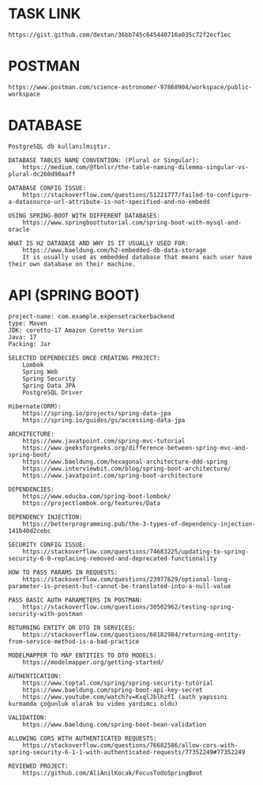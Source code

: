 ﻿# TASK LINK
    https://gist.github.com/destan/36bb745c645440716a035c72f2ecf1ec

# POSTMAN
    https://www.postman.com/science-astronomer-97868904/workspace/public-workspace

# DATABASE
	PostgreSQL db kullanılmıştır.
 
	DATABASE TABLES NAME CONVENTION: (Plural or Singular):
		https://medium.com/@fbnlsr/the-table-naming-dilemma-singular-vs-plural-dc260d90aaff

	DATABASE CONFIG ISSUE:
		https://stackoverflow.com/questions/51221777/failed-to-configure-a-datasource-url-attribute-is-not-specified-and-no-embedd

	USING SPRING-BOOT WITH DIFFERENT DATABASES:
		https://www.springboottutorial.com/spring-boot-with-mysql-and-oracle

    WHAT IS H2 DATABASE AND WHY IS IT USUALLY USED FOR:
        https://www.baeldung.com/h2-embedded-db-data-storage
        It is usually used as embedded database that means each user have their own database on their machine.

# API (SPRING BOOT)
	project-name: com.example.expensetrackerbackend
	type: Maven
	JDK: coretto-17 Amazon Coretto Version
	Java: 17
	Packing: Jar

	SELECTED DEPENDECIES ONCE CREATING PROJECT:
		Lombok
		Spring Web
		Spring Security
		Spring Data JPA
		PostgreSQL Driver

	Hibernate(ORM):
		https://spring.io/projects/spring-data-jpa
		https://spring.io/guides/gs/accessing-data-jpa

	ARCHITECTURE:
		https://www.javatpoint.com/spring-mvc-tutorial
		https://www.geeksforgeeks.org/difference-between-spring-mvc-and-spring-boot/
		https://www.baeldung.com/hexagonal-architecture-ddd-spring
		https://www.interviewbit.com/blog/spring-boot-architecture/
		https://www.javatpoint.com/spring-boot-architecture
	
	DEPENDENCIES:
		https://www.educba.com/spring-boot-lombok/
		https://projectlombok.org/features/Data
	
	DEPENDENCY INJECTION:
		https://betterprogramming.pub/the-3-types-of-dependency-injection-141b40d2cebc

	SECURITY CONFIG ISSUE:
		https://stackoverflow.com/questions/74683225/updating-to-spring-security-6-0-replacing-removed-and-deprecated-functionality
	
	HOW TO PASS PARAMS IN REQUESTS:
		https://stackoverflow.com/questions/23977629/optional-long-parameter-is-present-but-cannot-be-translated-into-a-null-value

	PASS BASIC AUTH PARAMETERS IN POSTMAN:
		https://stackoverflow.com/questions/30502962/testing-spring-security-with-postman

	RETURNING ENTITY OR DTO IN SERVICES:
		https://stackoverflow.com/questions/68182984/returning-entity-from-service-method-is-a-bad-practice

	MODELMAPPER TO MAP ENTITIES TO DTO MODELS:
		https://modelmapper.org/getting-started/

	AUTHENTICATION:
		https://www.toptal.com/spring/spring-security-tutorial
		https://www.baeldung.com/spring-boot-api-key-secret
		https://www.youtube.com/watch?v=KxqlJblhzfI (auth yapısını kurmamda çoğunluk olarak bu video yardımcı oldu)
	
	VALIDATION:
		https://www.baeldung.com/spring-boot-bean-validation
	
	ALLOWING CORS WITH AUTHENTICATED REQUESTS:
		https://stackoverflow.com/questions/76682586/allow-cors-with-spring-security-6-1-1-with-authenticated-requests/77352249#77352249
		
	REVIEWED PROJECT:
		https://github.com/AliAnilKocak/FocusTodoSpringBoot

